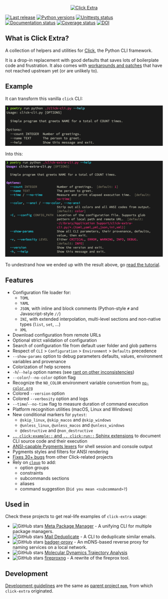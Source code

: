 <p align="center">
  <a href="https://github.com/kdeldycke/click-extra/">
    <img src="https://raw.githubusercontent.com/kdeldycke/click-extra/main/docs/images/logo-banner.svg" alt="Click Extra">
  </a>
</p>

[![Last release](https://img.shields.io/pypi/v/click-extra.svg)](https://pypi.python.org/pypi/click-extra)
[![Python versions](https://img.shields.io/pypi/pyversions/click-extra.svg)](https://pypi.python.org/pypi/click-extra)
[![Unittests status](https://github.com/kdeldycke/click-extra/actions/workflows/tests.yaml/badge.svg?branch=main)](https://github.com/kdeldycke/click-extra/actions/workflows/tests.yaml?query=branch%3Amain)
[![Documentation status](https://github.com/kdeldycke/click-extra/actions/workflows/docs.yaml/badge.svg?branch=main)](https://github.com/kdeldycke/click-extra/actions/workflows/docs.yaml?query=branch%3Amain)
[![Coverage status](https://codecov.io/gh/kdeldycke/click-extra/branch/main/graph/badge.svg)](https://codecov.io/gh/kdeldycke/click-extra/branch/main)
[![DOI](https://zenodo.org/badge/418402236.svg)](https://zenodo.org/badge/latestdoi/418402236)

## What is Click Extra?

A collection of helpers and utilities for
[Click](https://click.palletsprojects.com), the Python CLI framework.

It is a drop-in replacement with good defaults that saves lots of boilerplate code and frustration.
It also comes with
[workarounds and patches](https://kdeldycke.github.io/click-extra/issues.html) that have not
reached upstream yet (or are unlikely to).

## Example

It can transform this vanilla `click` CLI:

![click CLI help screen](https://github.com/kdeldycke/click-extra/raw/main/docs/images/click-help-screen.png)

Into this:

![click-extra CLI help screen](https://github.com/kdeldycke/click-extra/raw/main/docs/images/click-extra-screen.png)

To undestrand how we ended up with the result above, go [read the tutorial](https://kdeldycke.github.io/click-extra/tutorial.html).

## Features

- Configuration file loader for:
  - `TOML`
  - `YAML`
  - `JSON`, with inline and block comments (Python-style `#` and Javascript-style `//`)
  - `INI`, with extended interpolation, multi-level sections and non-native types (`list`, `set`, …)
  - `XML`
- Download configuration from remote URLs
- Optional strict validation of configuration
- Search of configuration file from default user folder and glob patterns
- Respect of `CLI` > `Configuration` > `Environment` > `Defaults` precedence
- `--show-params` option to debug parameters defaults, values, environment variables and provenance
- Colorization of help screens
- `-h`/`--help` option names (see [rant on other inconsistencies](https://blog.craftyguy.net/cmdline-help/))
- `--color`/`--no-color` option flag
- Recognize the `NO_COLOR` environment variable convention from [`no-color.org`](https://no-color.org)
- Colored `--version` option
- Colored `--verbosity` option and logs
- `--time`/`--no-time` flag to measure duration of command execution
- Platform recognition utilities (macOS, Linux and Windows)
- New conditional markers for `pytest`:
  - `@skip_linux`, `@skip_macos` and `@skip_windows`
  - `@unless_linux`, `@unless_macos` and `@unless_windows`
  - `@destructive` and `@non_destructive`
- [`.. click:example::` and `.. click:run::` Sphinx extensions](https://kdeldycke.github.io/click-extra/sphinx.html) to document CLI source code and their execution
- [ANSI-capable Pygments lexers](https://kdeldycke.github.io/click-extra/pygments.html#lexers) for shell session and console output
- Pygments styles and filters for ANSI rendering
- [Fixes 30+ bugs](https://kdeldycke.github.io/click-extra/issues.html) from other Click-related projects
- Rely on [`cloup`](https://github.com/janluke/cloup) to add:
  - option groups
  - constraints
  - subcommands sections
  - aliases
  - command suggestion (`Did you mean <subcommand>?`)

## Used in

Check these projects to get real-life examples of `click-extra` usage:

- ![GitHub stars](https://img.shields.io/github/stars/kdeldycke/meta-package-manager?label=⭐&style=flat-square) [Meta Package Manager](https://github.com/kdeldycke/meta-package-manager#readme)
  \- A unifying CLI for multiple package managers.
- ![GitHub stars](https://img.shields.io/github/stars/kdeldycke/mail-deduplicate?label=⭐&style=flat-square) [Mail Deduplicate](https://github.com/kdeldycke/mail-deduplicate#readme) - A
  CLI to deduplicate similar emails.
- ![GitHub stars](https://img.shields.io/github/stars/hugolundin/badger?label=⭐&style=flat-square) [badger-proxy](https://github.com/hugolundin/badger#readme) - An mDNS-based reverse
  proxy for naming services on a local network.
- ![GitHub stars](https://img.shields.io/github/stars/tclick/mdstab?label=⭐&style=flat-square) [Molecular Dynamics Trajectory Analysis](https://github.com/tclick/mdstab#readme)
- ![GitHub stars](https://img.shields.io/github/stars/Sprocket-Security/fireproxng?label=⭐&style=flat-square) [fireproxng](https://github.com/Sprocket-Security/fireproxng#readme) - A rewrite of the fireprox tool.

## Development

[Development guidelines](https://kdeldycke.github.io/meta-package-manager/development.html)
are the same as
[parent project `mpm`](https://github.com/kdeldycke/meta-package-manager), from
which `click-extra` originated.
